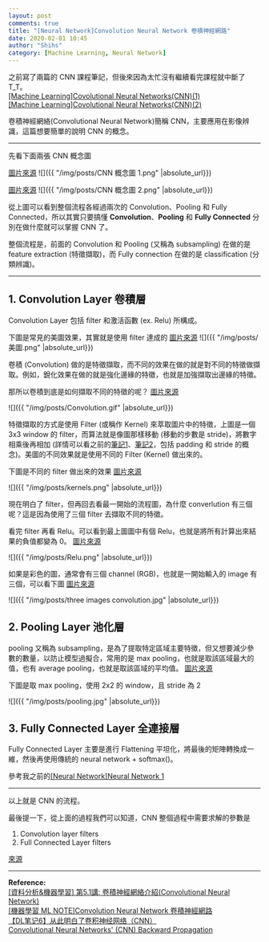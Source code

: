 ```yaml
---
layout: post
comments: true
title: "[Neural Network]Convolution Neural Network 卷積神經網路"
date: 2020-02-01 10:45
author: "Shihs"
category: [Machine Learning, Neural Network]
---
```


之前寫了兩篇的 CNN 課程筆記，但後來因為太忙沒有繼續看完課程就中斷了 T_T。
<br>
[[Machine Learning]Covolutional Neural Networks(CNN)(1)](https://shihs.github.io/blog/machine%20learning/2019/02/25/Machine-Learning-Covolutional-Neural-Networks(CNN)/)
<br>
[[Machine Learning]Covolutional Neural Networks(CNN)(2)](https://shihs.github.io/blog/machine%20learning/2019/03/02/Machine-Learning-Covolutional-Neural-Networks(CNN)(2)/)

卷積神經網絡(Convolutional Neural Network)簡稱 CNN，主要應用在影像辨識，這篇想要簡單的說明 CNN 的概念。

***

先看下面兩張 CNN 概念圖

[圖片來源](https://www.kdnuggets.com/2016/11/intuitive-explanation-convolutional-neural-networks.html/3)
![]({{ "/img/posts/CNN 概念圖 1.png" |absolute_url}})


[圖片來源](https://medium.com/jameslearningnote/資料分析-機器學習-第5-1講-卷積神經網絡介紹-convolutional-neural-network-4f8249d65d4f)
![]({{ "/img/posts/CNN 概念圖 2.png" |absolute_url}})

從上圖可以看到整個流程各經過兩次的 Convolution、Pooling 和 Fully Connected，所以其實只要搞懂 **Convolution**、**Pooling** 和 **Fully Connected** 分別在做什麼就可以掌握 CNN 了。

整個流程是，前面的 Convolution 和 Pooling (又稱為 subsampling) 在做的是 feature extraction (特徵擷取)，而 Fully connection 在做的是 classification (分類辨識)。

***

## 1. Convolution Layer 卷積層

Convolution Layer 包括 filter 和激活函數 (ex. Relu) 所構成。

下圖是常見的美圖效果，其實就是使用 filter 達成的
[圖片來源](https://medium.com/雞雞與兔兔的工程世界/機器學習-ml-note-convolution-neural-network-卷積神經網路-bfa8566744e9)
![]({{ "/img/posts/美圖.png" |absolute_url}})

卷積 (Convolution) 做的是特徵擷取，而不同的效果在做的就是對不同的特徵做擷取。例如，銳化效果在做的就是強化邊緣的特徵，也就是加強擷取出邊緣的特徵。

那所以卷積到底是如何擷取不同的特徵的呢？
[圖片來源](https://icecreamlabs.com/2018/08/19/3x3-convolution-filters%E2%80%8A-%E2%80%8Aa-popular-choice/)

![]({{ "/img/posts/Convolution.gif" |absolute_url}})

特徵擷取的方式是使用 Filter (或稱作 Kernel) 來萃取圖片中的特徵，上圖是一個 3x3 window 的 filter，而算法就是像圖那樣移動 (移動的步數是 stride)，將數字相乘後再相加 (詳情可以看之前的[筆記1](https://shihs.github.io/blog/machine%20learning/2019/02/25/Machine-Learning-Covolutional-Neural-Networks(CNN)/)、[筆記2](https://shihs.github.io/blog/machine%20learning/2019/03/02/Machine-Learning-Covolutional-Neural-Networks(CNN)(2)/)，包括 padding 和 stride 的概念)。美圖的不同效果就是使用不同的 Filter (Kernel) 做出來的。

下圖是不同的 filter 做出來的效果
[圖片來源](https://icecreamlabs.com/2018/08/19/3x3-convolution-filters%E2%80%8A-%E2%80%8Aa-popular-choice/)

![]({{ "/img/posts/kernels.png" |absolute_url}})

現在明白了 filter，但再回去看最一開始的流程圖，為什麼 converlution 有三個呢？這是因為使用了三個 filter 去擷取不同的特徵。


看完 filter 再看 Relu。可以看到最上圖圖中有個 Relu，也就是將所有計算出來結果的負值都變為 0。
[圖片來源](https://medium.com/jameslearningnote/資料分析-機器學習-第5-1講-卷積神經網絡介紹-convolutional-neural-network-4f8249d65d4f)

![]({{ "/img/posts/Relu.png" |absolute_url}})


如果是彩色的圖，通常會有三個 channel (RGB)，也就是一開始輸入的 image 有三個，可以看下圖
[圖片來源](https://zhuanlan.zhihu.com/p/42559190)

![]({{ "/img/posts/three images convolution.jpg" |absolute_url}})

## 2. Pooling Layer 池化層

pooling 又稱為 subsampling，是為了提取特定區域主要特徵，但又想要減少參數的數量，以防止模型過擬合，常用的是 max pooling，也就是取該區域最大的值，也有 average pooling，也就是取該區域的平均值。
[圖片來源](https://zhuanlan.zhihu.com/p/42559190)

下圖是取 max pooling，使用 2x2 的 window，且 stride 為 2

![]({{ "/img/posts/pooling.jpg" |absolute_url}})


## 3. Fully Connected Layer 全連接層

Fully Connected Layer 主要是進行 Flattening 平坦化，將最後的矩陣轉換成一維，然後再使用傳統的 neural network + softmax()。


參考我之前的[[Neural Network]Neural Network 1](https://shihs.github.io/blog/neural%20network/2020/01/22/Neural-Network-Neural-Network/)


***

以上就是 CNN 的流程。

最後提一下，從上面的過程我們可以知道，CNN 整個過程中需要求解的參數是

1. Convolution layer filters
2. Full Connected Layer filters

[來源](http://doremi2016.logdown.com/posts/2017/01/25/convolutional-neural-networks-cnn)


***

**Reference:**
<br>
[[資料分析&機器學習] 第5.1講: 卷積神經網絡介紹(Convolutional Neural Network)
](https://medium.com/jameslearningnote/資料分析-機器學習-第5-1講-卷積神經網絡介紹-convolutional-neural-network-4f8249d65d4f)
<br>
[[機器學習 ML NOTE]Convolution Neural Network 卷積神經網路](https://medium.com/雞雞與兔兔的工程世界/機器學習-ml-note-convolution-neural-network-卷積神經網路-bfa8566744e9)
<br>
[【DL笔记6】从此明白了卷积神经网络（CNN）](https://zhuanlan.zhihu.com/p/42559190)
<br>
[Convolutional Neural Networks' (CNN) Backward Propagation](http://doremi2016.logdown.com/posts/2017/01/25/convolutional-neural-networks-cnn)